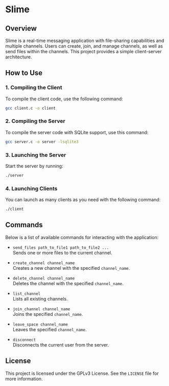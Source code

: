 
# Slime

## Overview

Slime is a real-time messaging application with file-sharing capabilities and multiple channels. Users can create, join, and manage channels, as well as send files within the channels. This project provides a simple client-server architecture.

## How to Use

### 1. Compiling the Client
To compile the client code, use the following command:
```bash
gcc client.c -o client
```

### 2. Compiling the Server
To compile the server code with SQLite support, use this command:
```bash
gcc server.c -o server -lsqlite3
```

### 3. Launching the Server
Start the server by running:
```bash
./server
```

### 4. Launching Clients
You can launch as many clients as you need with the following command:
```bash
./client
```

## Commands

Below is a list of available commands for interacting with the application:

- `send_files path_to_file1 path_to_file2 ...`  
  Sends one or more files to the current channel.

- `create_channel channel_name`  
  Creates a new channel with the specified `channel_name`.

- `delete_channel channel_name`  
  Deletes the channel with the specified `channel_name`.

- `list_channel`  
  Lists all existing channels.

- `join_channel channel_name`  
  Joins the specified `channel_name`.

- `leave_space channel_name`  
  Leaves the specified `channel_name`.

- `disconnect`  
  Disconnects the current user from the server.

## License

This project is licensed under the GPLv3 License. See the `LICENSE` file for more information.
